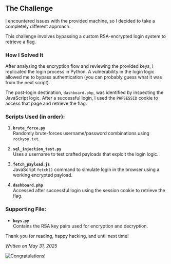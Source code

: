 ## The Challenge

I encountered issues with the provided machine, so I decided to take a completely different approach.

This challenge involves bypassing a custom RSA-encrypted login system to retrieve a flag.

### How I Solved It

After analysing the encryption flow and reviewing the provided keys, I replicated the login process in Python. A vulnerability in the login logic allowed me to bypass authentication (you can probably guess what it was from the next script).

The post-login destination, `dashboard.php`, was identified by inspecting the JavaScript logic. After a successful login, I used the `PHPSESSID` cookie to access that page and retrieve the flag.

### Scripts Used (in order):

1. **`brute_force.py`**  
   Randomly brute-forces username/password combinations using `rockyou.txt`.

2. **`sql_injection_test.py`**  
   Uses a username to test crafted payloads that exploit the login logic.

3. **`fetch_payload.js`**  
   JavaScript `fetch()` command to simulate login in the browser using a working encrypted payload.

4. **`dashboard.php`**  
   Accessed after successful login using the session cookie to retrieve the flag.

### Supporting File:

- **`keys.py`**  
  Contains the RSA key pairs used for encryption and decryption.

Thank you for reading, happy hacking, and until next time!
  
_Written on May 31, 2025_

![Congratulations!](assets/outro.png "Congratulations! 🎉")